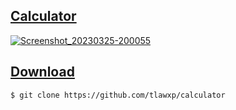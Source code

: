 <p align="center">
  <a href="https://shields.io/badge/style-for--the--badge-green?logo=appveyor&style=for-the-badge">
</p>

## Calculator

![Screenshot_20230325-200055](https://user-images.githubusercontent.com/101454769/227718738-2a9743d4-c459-41fc-945c-d1ee44d5ca95.png)

## Download

```bash
$ git clone https://github.com/tlawxp/calculator
```
